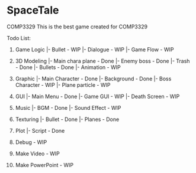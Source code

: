 # SpaceTale
COMP3329
This is the best game created for COMP3329

Todo List:
1. Game Logic
    |- Bullet - WIP
    |- Dialogue - WIP
    |- Game Flow - WIP

2. 3D Modeling
    |- Main chara plane - Done
    |- Enemy boss - Done
    |- Trash - Done
    |- Bullets - Done
    |- Animation - WIP

3. Graphic
    |- Main Character - Done
    |- Background - Done 
    |- Boss Character - WIP
    |- Plane particle - WIP

4. GUI
    |- Main Menu - Done
    |- Game GUI - WIP
    |- Death Screen - WIP

5. Music
    |- BGM - Done
    |- Sound Effect - WIP

6. Texturing
    |- Bullet - Done
    |- Planes - Done

7. Plot 
    |- Script - Done 

8. Debug - WIP

9. Make Video - WIP

10. Make PowerPoint - WIP